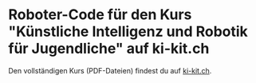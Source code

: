 
# Roboter-Code für den Kurs "Künstliche Intelligenz und Robotik für Jugendliche" auf ki-kit.ch

Den vollständigen Kurs (PDF-Dateien) findest du auf [ki-kit.ch](https://ki-kit.ch).
